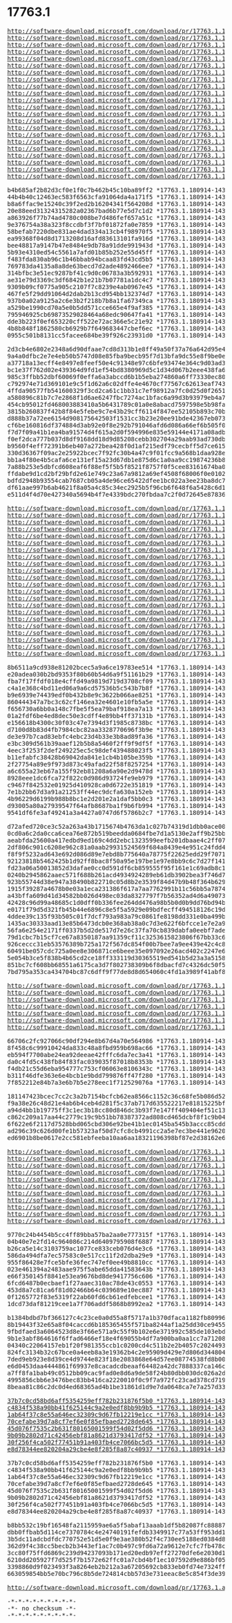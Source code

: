 # 17763.1

<pre>
<a href="http://software-download.microsoft.com/download/pr/17763.1.180914-1434.rs5_release_CLIENTENTERPRISEEVAL_OEMRET_x64FRE_de-de.iso">http://software-download.microsoft.com/download/pr/17763.1.180914-1434.rs5_release_CLIENTENTERPRISEEVAL_OEMRET_x64FRE_de-de.iso</a>
<a href="http://software-download.microsoft.com/download/pr/17763.1.180914-1434.rs5_release_CLIENTENTERPRISEEVAL_OEMRET_x64FRE_en-gb.iso">http://software-download.microsoft.com/download/pr/17763.1.180914-1434.rs5_release_CLIENTENTERPRISEEVAL_OEMRET_x64FRE_en-gb.iso</a>
<a href="http://software-download.microsoft.com/download/pr/17763.1.180914-1434.rs5_release_CLIENTENTERPRISEEVAL_OEMRET_x64FRE_en-us.iso">http://software-download.microsoft.com/download/pr/17763.1.180914-1434.rs5_release_CLIENTENTERPRISEEVAL_OEMRET_x64FRE_en-us.iso</a>
<a href="http://software-download.microsoft.com/download/pr/17763.1.180914-1434.rs5_release_CLIENTENTERPRISEEVAL_OEMRET_x64FRE_es-es.iso">http://software-download.microsoft.com/download/pr/17763.1.180914-1434.rs5_release_CLIENTENTERPRISEEVAL_OEMRET_x64FRE_es-es.iso</a>
<a href="http://software-download.microsoft.com/download/pr/17763.1.180914-1434.rs5_release_CLIENTENTERPRISEEVAL_OEMRET_x64FRE_fr-fr.iso">http://software-download.microsoft.com/download/pr/17763.1.180914-1434.rs5_release_CLIENTENTERPRISEEVAL_OEMRET_x64FRE_fr-fr.iso</a>
<a href="http://software-download.microsoft.com/download/pr/17763.1.180914-1434.rs5_release_CLIENTENTERPRISEEVAL_OEMRET_x64FRE_it-it.iso">http://software-download.microsoft.com/download/pr/17763.1.180914-1434.rs5_release_CLIENTENTERPRISEEVAL_OEMRET_x64FRE_it-it.iso</a>
<a href="http://software-download.microsoft.com/download/pr/17763.1.180914-1434.rs5_release_CLIENTENTERPRISEEVAL_OEMRET_x64FRE_ja-jp.iso">http://software-download.microsoft.com/download/pr/17763.1.180914-1434.rs5_release_CLIENTENTERPRISEEVAL_OEMRET_x64FRE_ja-jp.iso</a>
<a href="http://software-download.microsoft.com/download/pr/17763.1.180914-1434.rs5_release_CLIENTENTERPRISEEVAL_OEMRET_x64FRE_ko-kr.iso">http://software-download.microsoft.com/download/pr/17763.1.180914-1434.rs5_release_CLIENTENTERPRISEEVAL_OEMRET_x64FRE_ko-kr.iso</a>
<a href="http://software-download.microsoft.com/download/pr/17763.1.180914-1434.rs5_release_CLIENTENTERPRISEEVAL_OEMRET_x64FRE_pt-br.iso">http://software-download.microsoft.com/download/pr/17763.1.180914-1434.rs5_release_CLIENTENTERPRISEEVAL_OEMRET_x64FRE_pt-br.iso</a>
<a href="http://software-download.microsoft.com/download/pr/17763.1.180914-1434.rs5_release_CLIENTENTERPRISEEVAL_OEMRET_x64FRE_zh-cn.iso">http://software-download.microsoft.com/download/pr/17763.1.180914-1434.rs5_release_CLIENTENTERPRISEEVAL_OEMRET_x64FRE_zh-cn.iso</a>
<a href="http://software-download.microsoft.com/download/pr/17763.1.180914-1434.rs5_release_CLIENTENTERPRISEEVAL_OEMRET_x64FRE_zh-tw.iso">http://software-download.microsoft.com/download/pr/17763.1.180914-1434.rs5_release_CLIENTENTERPRISEEVAL_OEMRET_x64FRE_zh-tw.iso</a>
<a href="http://software-download.microsoft.com/download/pr/17763.1.180914-1434.rs5_release_CLIENTENTERPRISEEVAL_OEMRET_x86FRE_de-de.iso">http://software-download.microsoft.com/download/pr/17763.1.180914-1434.rs5_release_CLIENTENTERPRISEEVAL_OEMRET_x86FRE_de-de.iso</a>
<a href="http://software-download.microsoft.com/download/pr/17763.1.180914-1434.rs5_release_CLIENTENTERPRISEEVAL_OEMRET_x86FRE_en-gb.iso">http://software-download.microsoft.com/download/pr/17763.1.180914-1434.rs5_release_CLIENTENTERPRISEEVAL_OEMRET_x86FRE_en-gb.iso</a>
<a href="http://software-download.microsoft.com/download/pr/17763.1.180914-1434.rs5_release_CLIENTENTERPRISEEVAL_OEMRET_x86FRE_en-us.iso">http://software-download.microsoft.com/download/pr/17763.1.180914-1434.rs5_release_CLIENTENTERPRISEEVAL_OEMRET_x86FRE_en-us.iso</a>
<a href="http://software-download.microsoft.com/download/pr/17763.1.180914-1434.rs5_release_CLIENTENTERPRISEEVAL_OEMRET_x86FRE_es-es.iso">http://software-download.microsoft.com/download/pr/17763.1.180914-1434.rs5_release_CLIENTENTERPRISEEVAL_OEMRET_x86FRE_es-es.iso</a>
<a href="http://software-download.microsoft.com/download/pr/17763.1.180914-1434.rs5_release_CLIENTENTERPRISEEVAL_OEMRET_x86FRE_fr-fr.iso">http://software-download.microsoft.com/download/pr/17763.1.180914-1434.rs5_release_CLIENTENTERPRISEEVAL_OEMRET_x86FRE_fr-fr.iso</a>
<a href="http://software-download.microsoft.com/download/pr/17763.1.180914-1434.rs5_release_CLIENTENTERPRISEEVAL_OEMRET_x86FRE_it-it.iso">http://software-download.microsoft.com/download/pr/17763.1.180914-1434.rs5_release_CLIENTENTERPRISEEVAL_OEMRET_x86FRE_it-it.iso</a>
<a href="http://software-download.microsoft.com/download/pr/17763.1.180914-1434.rs5_release_CLIENTENTERPRISEEVAL_OEMRET_x86FRE_ja-jp.iso">http://software-download.microsoft.com/download/pr/17763.1.180914-1434.rs5_release_CLIENTENTERPRISEEVAL_OEMRET_x86FRE_ja-jp.iso</a>
<a href="http://software-download.microsoft.com/download/pr/17763.1.180914-1434.rs5_release_CLIENTENTERPRISEEVAL_OEMRET_x86FRE_ko-kr.iso">http://software-download.microsoft.com/download/pr/17763.1.180914-1434.rs5_release_CLIENTENTERPRISEEVAL_OEMRET_x86FRE_ko-kr.iso</a>
<a href="http://software-download.microsoft.com/download/pr/17763.1.180914-1434.rs5_release_CLIENTENTERPRISEEVAL_OEMRET_x86FRE_pt-br.iso">http://software-download.microsoft.com/download/pr/17763.1.180914-1434.rs5_release_CLIENTENTERPRISEEVAL_OEMRET_x86FRE_pt-br.iso</a>
<a href="http://software-download.microsoft.com/download/pr/17763.1.180914-1434.rs5_release_CLIENTENTERPRISEEVAL_OEMRET_x86FRE_zh-cn.iso">http://software-download.microsoft.com/download/pr/17763.1.180914-1434.rs5_release_CLIENTENTERPRISEEVAL_OEMRET_x86FRE_zh-cn.iso</a>
<a href="http://software-download.microsoft.com/download/pr/17763.1.180914-1434.rs5_release_CLIENTENTERPRISEEVAL_OEMRET_x86FRE_zh-tw.iso">http://software-download.microsoft.com/download/pr/17763.1.180914-1434.rs5_release_CLIENTENTERPRISEEVAL_OEMRET_x86FRE_zh-tw.iso</a>

b4b685af2b82d3cf0e1f0c7b462b45c10ba89ff2 *17763.1.180914-1434.rs5_release_CLIENTENTERPRISEEVAL_OEMRET_x64FRE_de-de.iso
44b4b40c12463ec583f6563cfa91064da4a171f5 *17763.1.180914-1434.rs5_release_CLIENTENTERPRISEEVAL_OEMRET_x64FRE_en-gb.iso
b8a6ffac9e15240c39f2ed2b16204341f564208d *17763.1.180914-1434.rs5_release_CLIENTENTERPRISEEVAL_OEMRET_x64FRE_en-us.iso
20e88eed31324315282a02367bad6b77e5d7c1d2 *17763.1.180914-1434.rs5_release_CLIENTENTERPRISEEVAL_OEMRET_x64FRE_es-es.iso
a863926f77b74ad4780c008be7d486fef657a51c *17763.1.180914-1434.rs5_release_CLIENTENTERPRISEEVAL_OEMRET_x64FRE_fr-fr.iso
9e376754a38a323f8ccdbf3f7bf01872fa0e7859 *17763.1.180914-1434.rs5_release_CLIENTENTERPRISEEVAL_OEMRET_x64FRE_it-it.iso
58befab7220dbe831ae4dad334a13cb4f98970f5 *17763.1.180914-1434.rs5_release_CLIENTENTERPRISEEVAL_OEMRET_x64FRE_ja-jp.iso
ea99368f04d8d1713208d16afd83613101fa916d *17763.1.180914-1434.rs5_release_CLIENTENTERPRISEEVAL_OEMRET_x64FRE_ko-kr.iso
bee48817a9147b47e8484e9db78a91dde991943d *17763.1.180914-1434.rs5_release_CLIENTENTERPRISEEVAL_OEMRET_x64FRE_pt-br.iso
5b93e4310ed54c5561a7afd01b85b252e55d45ff *17763.1.180914-1434.rs5_release_CLIENTENTERPRISEEVAL_OEMRET_x64FRE_zh-cn.iso
f483fda830ab96c1b46bbab94bcaa83fd43cd5b5 *17763.1.180914-1434.rs5_release_CLIENTENTERPRISEEVAL_OEMRET_x64FRE_zh-tw.iso
769783da4135a8a8de63becd7d2ade4892466ee7 *17763.1.180914-1434.rs5_release_CLIENTENTERPRISEEVAL_OEMRET_x86FRE_de-de.iso
314bfbc3e51ec9287bf41c9d0c06783a3b592931 *17763.1.180914-1434.rs5_release_CLIENTENTERPRISEEVAL_OEMRET_x86FRE_en-gb.iso
ae31e79d3369c3df6842b1e21b7b07781a1dc4c7 *17763.1.180914-1434.rs5_release_CLIENTENTERPRISEEVAL_OEMRET_x86FRE_en-us.iso
9309b09cf0775a905c2107f7c8239e4ab0967e45 *17763.1.180914-1434.rs5_release_CLIENTENTERPRISEEVAL_OEMRET_x86FRE_es-es.iso
467fe5f29dd91064d2dab2b13cd954bb132374d7 *17763.1.180914-1434.rs5_release_CLIENTENTERPRISEEVAL_OEMRET_x86FRE_fr-fr.iso
937b0a02a9125a2c6e3b2f218b7b8a1fa67349ca *17763.1.180914-1434.rs5_release_CLIENTENTERPRISEEVAL_OEMRET_x86FRE_it-it.iso
a529be1990cd70a5e0b5dd571cce665e4f9af385 *17763.1.180914-1434.rs5_release_CLIENTENTERPRISEEVAL_OEMRET_x86FRE_ja-jp.iso
795946925cb69873529028464a68edc90647fa41 *17763.1.180914-1434.rs5_release_CLIENTENTERPRISEEVAL_OEMRET_x86FRE_ko-kr.iso
dde3b223f0ef653220cff522e72ac366e5c21e92 *17763.1.180914-1434.rs5_release_CLIENTENTERPRISEEVAL_OEMRET_x86FRE_pt-br.iso
4b8b848f1862580cb6929b7f649683447cbef6ec *17763.1.180914-1434.rs5_release_CLIENTENTERPRISEEVAL_OEMRET_x86FRE_zh-cn.iso
0955c501b8131cc5facee684be39f926c23931d0 *17763.1.180914-1434.rs5_release_CLIENTENTERPRISEEVAL_OEMRET_x86FRE_zh-tw.iso

2d3cb4e6802e2348a6d90dfaae7cd8d313b1e8ff49a50f37a76a642d95e47683 *17763.1.180914-1434.rs5_release_CLIENTENTERPRISEEVAL_OEMRET_x64FRE_de-de.iso
9a4a0dfbc2e7e4eb50b5747d08e85fba9becb95f7d13bfa9dc55e8f9be0eda2c *17763.1.180914-1434.rs5_release_CLIENTENTERPRISEEVAL_OEMRET_x64FRE_en-gb.iso
a37718a13ecff4e8497e8feef50e4c91348e97c6bfe93474e364c9d03ad381a2 *17763.1.180914-1434.rs5_release_CLIENTENTERPRISEEVAL_OEMRET_x64FRE_en-us.iso
bc1e37f762d02e439364d9fd1ef54bd8380969d5c1d34d067b2eee438fa6a3b5 *17763.1.180914-1434.rs5_release_CLIENTENTERPRISEEVAL_OEMRET_x64FRE_es-es.iso
985c3ffbb52dbf60069f0effa6a3abccd6b1b5eba274860a6ff73330ec80dbe9 *17763.1.180914-1434.rs5_release_CLIENTENTERPRISEEVAL_OEMRET_x64FRE_fr-fr.iso
c792974e71d369101e9c5f1d62a6c02dffe4e4670cf77567c62613eaf743c71b *17763.1.180914-1434.rs5_release_CLIENTENTERPRISEEVAL_OEMRET_x64FRE_it-it.iso
4ffda90577fb541600329f3cd2ca61c1bb31c7ef98912a7fc0d25d0f2651d68e *17763.1.180914-1434.rs5_release_CLIENTENTERPRISEEVAL_OEMRET_x64FRE_ja-jp.iso
a580896c81b7c7e2868f1d6ae6247fbc7274ac1bfac6a99d3b93979eb4a7b2bd *17763.1.180914-1434.rs5_release_CLIENTENTERPRISEEVAL_OEMRET_x64FRE_ko-kr.iso
454cb95012fd468003883410a5b6431789c01a0e8abacd7597598e5b98fa17ef *17763.1.180914-1434.rs5_release_CLIENTENTERPRISEEVAL_OEMRET_x64FRE_pt-br.iso
3815b260837f42b8f84e5febe9c7e43b29cff6114f847ee52105b893c70b7538 *17763.1.180914-1434.rs5_release_CLIENTENTERPRISEEVAL_OEMRET_x64FRE_zh-cn.iso
d888b37a72ee6154d908175642503f1531cc3b23e20ee91bde42367eb0731686 *17763.1.180914-1434.rs5_release_CLIENTENTERPRISEEVAL_OEMRET_x64FRE_zh-tw.iso
cf6be160816df374884d3ab92e0f8e292b791046afd6d086a66ef6b505f0f53b *17763.1.180914-1434.rs5_release_CLIENTENTERPRISEEVAL_OEMRET_x86FRE_de-de.iso
f7d7f09a41b1ea4ba91574d4f615a2d0f594996e835e59144e4171a08adb1d54 *17763.1.180914-1434.rs5_release_CLIENTENTERPRISEEVAL_OEMRET_x86FRE_en-gb.iso
f0ef2dca777b037d8df9168dd18d9d85208cebb302704a29aab93ad730db90da *17763.1.180914-1434.rs5_release_CLIENTENTERPRISEEVAL_OEMRET_x86FRE_en-us.iso
b9560f4eff72391b6eb407a272bea428f0d1af215edf79cecbff5d7ce61532cc *17763.1.180914-1434.rs5_release_CLIENTENTERPRISEEVAL_OEMRET_x86FRE_es-es.iso
330d36367f09ac2e25922bcec7f92fc30b4a47c9f01fcc9a568b1daa928e3c30 *17763.1.180914-1434.rs5_release_CLIENTENTERPRISEEVAL_OEMRET_x86FRE_fr-fr.iso
bb1a4f80e4b5cafa6ce131ef15a23d67db1e875d6c1a0aa9cc19874236b8d021 *17763.1.180914-1434.rs5_release_CLIENTENTERPRISEEVAL_OEMRET_x86FRE_it-it.iso
7a88b253e5dbfcd608eaf6f88ef5f5b5f8521f8757f0f5cee83161674ba0ac68 *17763.1.180914-1434.rs5_release_CLIENTENTERPRISEEVAL_OEMRET_x86FRE_ja-jp.iso
ffdabe9d1cd2bf29bfd2e61e749c23a67a9812a69ef4508f68006f0e010272dd *17763.1.180914-1434.rs5_release_CLIENTENTERPRISEEVAL_OEMRET_x86FRE_ko-kr.iso
bdfd2948b93554cab7687cb05a4de96ce65422dfee1bc022a3ee23ba8dc74137 *17763.1.180914-1434.rs5_release_CLIENTENTERPRISEEVAL_OEMRET_x86FRE_pt-br.iso
df61aae997b6ab4621f8a05a4c85c34ec2925b5f96cb6f648f6a5428c6d171a7 *17763.1.180914-1434.rs5_release_CLIENTENTERPRISEEVAL_OEMRET_x86FRE_zh-cn.iso
e511d4f4d70e427340a5694b4f7e4339bdc270fbdaa7c2f0d72645e87836c36e *17763.1.180914-1434.rs5_release_CLIENTENTERPRISEEVAL_OEMRET_x86FRE_zh-tw.iso

<a href="http://software-download.microsoft.com/download/pr/17763.1.180914-1434.rs5_release_CLIENT_LTSC_EVAL_x64FRE_de-de.iso">http://software-download.microsoft.com/download/pr/17763.1.180914-1434.rs5_release_CLIENT_LTSC_EVAL_x64FRE_de-de.iso</a>
<a href="http://software-download.microsoft.com/download/pr/17763.1.180914-1434.rs5_release_CLIENT_LTSC_EVAL_x64FRE_en-gb.iso">http://software-download.microsoft.com/download/pr/17763.1.180914-1434.rs5_release_CLIENT_LTSC_EVAL_x64FRE_en-gb.iso</a>
<a href="http://software-download.microsoft.com/download/pr/17763.1.180914-1434.rs5_release_CLIENT_LTSC_EVAL_x64FRE_en-us.iso">http://software-download.microsoft.com/download/pr/17763.1.180914-1434.rs5_release_CLIENT_LTSC_EVAL_x64FRE_en-us.iso</a>
<a href="http://software-download.microsoft.com/download/pr/17763.1.180914-1434.rs5_release_CLIENT_LTSC_EVAL_x64FRE_es-es.iso">http://software-download.microsoft.com/download/pr/17763.1.180914-1434.rs5_release_CLIENT_LTSC_EVAL_x64FRE_es-es.iso</a>
<a href="http://software-download.microsoft.com/download/pr/17763.1.180914-1434.rs5_release_CLIENT_LTSC_EVAL_x64FRE_fr-fr.iso">http://software-download.microsoft.com/download/pr/17763.1.180914-1434.rs5_release_CLIENT_LTSC_EVAL_x64FRE_fr-fr.iso</a>
<a href="http://software-download.microsoft.com/download/pr/17763.1.180914-1434.rs5_release_CLIENT_LTSC_EVAL_x64FRE_it-it.iso">http://software-download.microsoft.com/download/pr/17763.1.180914-1434.rs5_release_CLIENT_LTSC_EVAL_x64FRE_it-it.iso</a>
<a href="http://software-download.microsoft.com/download/pr/17763.1.180914-1434.rs5_release_CLIENT_LTSC_EVAL_x64FRE_ja-jp.iso">http://software-download.microsoft.com/download/pr/17763.1.180914-1434.rs5_release_CLIENT_LTSC_EVAL_x64FRE_ja-jp.iso</a>
<a href="http://software-download.microsoft.com/download/pr/17763.1.180914-1434.rs5_release_CLIENT_LTSC_EVAL_x64FRE_ko-kr.iso">http://software-download.microsoft.com/download/pr/17763.1.180914-1434.rs5_release_CLIENT_LTSC_EVAL_x64FRE_ko-kr.iso</a>
<a href="http://software-download.microsoft.com/download/pr/17763.1.180914-1434.rs5_release_CLIENT_LTSC_EVAL_x64FRE_pt-br.iso">http://software-download.microsoft.com/download/pr/17763.1.180914-1434.rs5_release_CLIENT_LTSC_EVAL_x64FRE_pt-br.iso</a>
<a href="http://software-download.microsoft.com/download/pr/17763.1.180914-1434.rs5_release_CLIENT_LTSC_EVAL_x64FRE_zh-cn.iso">http://software-download.microsoft.com/download/pr/17763.1.180914-1434.rs5_release_CLIENT_LTSC_EVAL_x64FRE_zh-cn.iso</a>
<a href="http://software-download.microsoft.com/download/pr/17763.1.180914-1434.rs5_release_CLIENT_LTSC_EVAL_x64FRE_zh-tw.iso">http://software-download.microsoft.com/download/pr/17763.1.180914-1434.rs5_release_CLIENT_LTSC_EVAL_x64FRE_zh-tw.iso</a>
<a href="http://software-download.microsoft.com/download/pr/17763.1.180914-1434.rs5_release_CLIENT_LTSC_EVAL_x86FRE_de-de.iso">http://software-download.microsoft.com/download/pr/17763.1.180914-1434.rs5_release_CLIENT_LTSC_EVAL_x86FRE_de-de.iso</a>
<a href="http://software-download.microsoft.com/download/pr/17763.1.180914-1434.rs5_release_CLIENT_LTSC_EVAL_x86FRE_en-gb.iso">http://software-download.microsoft.com/download/pr/17763.1.180914-1434.rs5_release_CLIENT_LTSC_EVAL_x86FRE_en-gb.iso</a>
<a href="http://software-download.microsoft.com/download/pr/17763.1.180914-1434.rs5_release_CLIENT_LTSC_EVAL_x86FRE_en-us.iso">http://software-download.microsoft.com/download/pr/17763.1.180914-1434.rs5_release_CLIENT_LTSC_EVAL_x86FRE_en-us.iso</a>
<a href="http://software-download.microsoft.com/download/pr/17763.1.180914-1434.rs5_release_CLIENT_LTSC_EVAL_x86FRE_es-es.iso">http://software-download.microsoft.com/download/pr/17763.1.180914-1434.rs5_release_CLIENT_LTSC_EVAL_x86FRE_es-es.iso</a>
<a href="http://software-download.microsoft.com/download/pr/17763.1.180914-1434.rs5_release_CLIENT_LTSC_EVAL_x86FRE_fr-fr.iso">http://software-download.microsoft.com/download/pr/17763.1.180914-1434.rs5_release_CLIENT_LTSC_EVAL_x86FRE_fr-fr.iso</a>
<a href="http://software-download.microsoft.com/download/pr/17763.1.180914-1434.rs5_release_CLIENT_LTSC_EVAL_x86FRE_it-it.iso">http://software-download.microsoft.com/download/pr/17763.1.180914-1434.rs5_release_CLIENT_LTSC_EVAL_x86FRE_it-it.iso</a>
<a href="http://software-download.microsoft.com/download/pr/17763.1.180914-1434.rs5_release_CLIENT_LTSC_EVAL_x86FRE_ja-jp.iso">http://software-download.microsoft.com/download/pr/17763.1.180914-1434.rs5_release_CLIENT_LTSC_EVAL_x86FRE_ja-jp.iso</a>
<a href="http://software-download.microsoft.com/download/pr/17763.1.180914-1434.rs5_release_CLIENT_LTSC_EVAL_x86FRE_ko-kr.iso">http://software-download.microsoft.com/download/pr/17763.1.180914-1434.rs5_release_CLIENT_LTSC_EVAL_x86FRE_ko-kr.iso</a>
<a href="http://software-download.microsoft.com/download/pr/17763.1.180914-1434.rs5_release_CLIENT_LTSC_EVAL_x86FRE_pt-br.iso">http://software-download.microsoft.com/download/pr/17763.1.180914-1434.rs5_release_CLIENT_LTSC_EVAL_x86FRE_pt-br.iso</a>
<a href="http://software-download.microsoft.com/download/pr/17763.1.180914-1434.rs5_release_CLIENT_LTSC_EVAL_x86FRE_zh-cn.iso">http://software-download.microsoft.com/download/pr/17763.1.180914-1434.rs5_release_CLIENT_LTSC_EVAL_x86FRE_zh-cn.iso</a>
<a href="http://software-download.microsoft.com/download/pr/17763.1.180914-1434.rs5_release_CLIENT_LTSC_EVAL_x86FRE_zh-tw.iso">http://software-download.microsoft.com/download/pr/17763.1.180914-1434.rs5_release_CLIENT_LTSC_EVAL_x86FRE_zh-tw.iso</a>

8b6511a9cd938e81202bcec5a9a6ce19783ee514 *17763.1.180914-1434.rs5_release_CLIENT_LTSC_EVAL_x64FRE_de-de.iso
e20adea030b2bd9353f80b60b54d6a9f51161b29 *17763.1.180914-1434.rs5_release_CLIENT_LTSC_EVAL_x64FRE_en-gb.iso
fba7f17ffdf018e4cffd49a9819d719d3708cf09 *17763.1.180914-1434.rs5_release_CLIENT_LTSC_EVAL_x64FRE_en-us.iso
c4a1e368c4bd11ed06a9a6cd57536b5c543b7b8f *17763.1.180914-1434.rs5_release_CLIENT_LTSC_EVAL_x64FRE_es-es.iso
b9e6939e74439edf0b432b8e9c3622b066ae8251 *17763.1.180914-1434.rs5_release_CLIENT_LTSC_EVAL_x64FRE_fr-fr.iso
860444347a7bc3c62cf146ea32e4601e10fb5a5e *17763.1.180914-1434.rs5_release_CLIENT_LTSC_EVAL_x64FRE_it-it.iso
f656730a6bb0a148c7fbe5f5ea79baf918ea7a13 *17763.1.180914-1434.rs5_release_CLIENT_LTSC_EVAL_x64FRE_ja-jp.iso
01a2fdf6be4ed8dec50e3cdff4e89bb4ff37131b *17763.1.180914-1434.rs5_release_CLIENT_LTSC_EVAL_x64FRE_ko-kr.iso
e156618b4300c30f03c47e7394d3f1985c8738bc *17763.1.180914-1434.rs5_release_CLIENT_LTSC_EVAL_x64FRE_pt-br.iso
d7100d8b83d4fb7984cbc82aa3328770696f3b9e *17763.1.180914-1434.rs5_release_CLIENT_LTSC_EVAL_x64FRE_zh-cn.iso
de3e97b7cad83ebfc4ebc23d4b33e3b8ad89fa36 *17763.1.180914-1434.rs5_release_CLIENT_LTSC_EVAL_x64FRE_zh-tw.iso
e3bc309d561b39aaef12b5b8a5460f2ff9f9df5f *17763.1.180914-1434.rs5_release_CLIENT_LTSC_EVAL_x86FRE_de-de.iso
4eec3f253f2def249225ec5c98def439488023f5 *17763.1.180914-1434.rs5_release_CLIENT_LTSC_EVAL_x86FRE_en-gb.iso
b11efabfc38428b69042da841e1cb4b105be359b *17763.1.180914-1434.rs5_release_CLIENT_LTSC_EVAL_x86FRE_en-us.iso
2f27754a89e9f973d873c49afad22f58f8257254 *17763.1.180914-1434.rs5_release_CLIENT_LTSC_EVAL_x86FRE_es-es.iso
a6c655a23eb67a155f92eb81208a6a90e2d9478d *17763.1.180914-1434.rs5_release_CLIENT_LTSC_EVAL_x86FRE_fr-fr.iso
8928eee1dc6fca72f822c0d986d93724fe9eb979 *17763.1.180914-1434.rs5_release_CLIENT_LTSC_EVAL_x86FRE_it-it.iso
c9467f842532e01925d410928ca0d6722e351819 *17763.1.180914-1434.rs5_release_CLIENT_LTSC_EVAL_x86FRE_ja-jp.iso
7e1b2bb67d3a91a21253ff44ec9dcfa630a152eb *17763.1.180914-1434.rs5_release_CLIENT_LTSC_EVAL_x86FRE_ko-kr.iso
4b96229d6199b988b8bc1e2d201e2a1daf5bb0c3 *17763.1.180914-1434.rs5_release_CLIENT_LTSC_EVAL_x86FRE_pt-br.iso
d93005a80a27939547f64afb8687ba1f9b6fb994 *17763.1.180914-1434.rs5_release_CLIENT_LTSC_EVAL_x86FRE_zh-cn.iso
9541df6fe3af49241a3a4427a0747d6f5786b2c7 *17763.1.180914-1434.rs5_release_CLIENT_LTSC_EVAL_x86FRE_zh-tw.iso

d72afed720ce3c52a263a43b1715674b4763da1c027b74319d1dbb0ace002076 *17763.1.180914-1434.rs5_release_CLIENT_LTSC_EVAL_x64FRE_de-de.iso
0cd0a6c2da0cca6cea76e872b519beedda0684fbe7d1a5130e2aff9b25bb8063 *17763.1.180914-1434.rs5_release_CLIENT_LTSC_EVAL_x64FRE_en-gb.iso
aeabfda25600a417edbd9ed169c4dd2ebc1323599eefb201dbaae4c2ff075ed3 *17763.1.180914-1434.rs5_release_CLIENT_LTSC_EVAL_x64FRE_en-us.iso
2df806c901c6208e962c81a0aab29931524569f684a8439e4e951c24fdd4cbdc *17763.1.180914-1434.rs5_release_CLIENT_LTSC_EVAL_x64FRE_es-es.iso
f8f9f5232ad643e692d086d89e7ebd8b775640a78775f22625edd29f7071a3b9 *17763.1.180914-1434.rs5_release_CLIENT_LTSC_EVAL_x64FRE_fr-fr.iso
92123818b5462425b1d92ff8bac8f50a95e197be1e97e8bb9c6c7d27f141645a *17763.1.180914-1434.rs5_release_CLIENT_LTSC_EVAL_x64FRE_it-it.iso
fd23a06a50013852d3dafae0cc0d591df6cb859555f95f161e1c69adb8c190e8 *17763.1.180914-1434.rs5_release_CLIENT_LTSC_EVAL_x64FRE_ja-jp.iso
0240b2945862aaec571f688b261acd4934924289eb61db3902bea3f746d70545 *17763.1.180914-1434.rs5_release_CLIENT_LTSC_EVAL_x64FRE_ko-kr.iso
923b55744d38e947a38490b822710c05d8b2e3539f84d47b9b48f364b629d9f4 *17763.1.180914-1434.rs5_release_CLIENT_LTSC_EVAL_x64FRE_pt-br.iso
1915f39287a4678b0e03a1eca231386f617a7aa7762991b11c56bb5a7874c75e *17763.1.180914-1434.rs5_release_CLIENT_LTSC_EVAL_x64FRE_zh-cn.iso
a43bffa609d41d34582bb026d498ec03da8327797f7b56352ad4d6a490735359 *17763.1.180914-1434.rs5_release_CLIENT_LTSC_EVAL_x64FRE_zh-tw.iso
42428c96d99a48685c1d0dff0b336fee264dd476a98b5b0d0b9dd76bd94be231 *17763.1.180914-1434.rs5_release_CLIENT_LTSC_EVAL_x86FRE_de-de.iso
e0171f79d5d321fb45b44e6896c8e5f5a5929e09bdfecff494518126c19d285e *17763.1.180914-1434.rs5_release_CLIENT_LTSC_EVAL_x86FRE_en-gb.iso
4ddee39c135f93b505c01f7dcf793a983a79c0861fe8198dd331e0ba499b0ff8 *17763.1.180914-1434.rs5_release_CLIENT_LTSC_EVAL_x86FRE_en-us.iso
1435ac30333aad13e85b6473dcb0e368ab38a0c7d3e622f6bfcce1e7e2a93b49 *17763.1.180914-1434.rs5_release_CLIENT_LTSC_EVAL_x86FRE_es-es.iso
56fa6e254e2171ff0337b5d2de517d7e26c37fa70cb839dabfa0eebf7adedb0f *17763.1.180914-1434.rs5_release_CLIENT_LTSC_EVAL_x86FRE_fr-fr.iso
79d1cbc7b15cf7ce67a8350187aa91359cf11c3253615823806f67bb33c6210f *17763.1.180914-1434.rs5_release_CLIENT_LTSC_EVAL_x86FRE_it-it.iso
926ceccc31eb53576389b725a172f567dc854f00b7bee7a9ee439e42c4c88fe6 *17763.1.180914-1434.rs5_release_CLIENT_LTSC_EVAL_x86FRE_ja-jp.iso
60491be057cdc725a0ee8e306871ce6beee35e097092e26acd402c2247e6f3fa *17763.1.180914-1434.rs5_release_CLIENT_LTSC_EVAL_x86FRE_ko-kr.iso
5e054b3ce5f838b4b65cd2ce18ff333119d30365519ed541b5d23a3a5158e6ea *17763.1.180914-1434.rs5_release_CLIENT_LTSC_EVAL_x86FRE_pt-br.iso
851bc7cf608bb68551a6175ca3d7f802738309b6f8dbacfd7c4326dc50f54244 *17763.1.180914-1434.rs5_release_CLIENT_LTSC_EVAL_x86FRE_zh-cn.iso
7bd795a353ca434704bc87c6dff9f77de8d8d654060c4fd1a3989f41abf85cd6 *17763.1.180914-1434.rs5_release_CLIENT_LTSC_EVAL_x86FRE_zh-tw.iso

<a href="http://software-download.microsoft.com/download/pr/17763.1.180914-1434.rs5_release_SERVERESSENTIALS_OEM_x64FRE_en-us.iso">http://software-download.microsoft.com/download/pr/17763.1.180914-1434.rs5_release_SERVERESSENTIALS_OEM_x64FRE_en-us.iso</a>
<a href="http://software-download.microsoft.com/download/pr/17763.1.180914-1434.rs5_release_SERVERESSENTIALS_OEM_x64FRE_es-es.iso">http://software-download.microsoft.com/download/pr/17763.1.180914-1434.rs5_release_SERVERESSENTIALS_OEM_x64FRE_es-es.iso</a>
<a href="http://software-download.microsoft.com/download/pr/17763.1.180914-1434.rs5_release_SERVERESSENTIALS_OEM_x64FRE_fr-fr.iso">http://software-download.microsoft.com/download/pr/17763.1.180914-1434.rs5_release_SERVERESSENTIALS_OEM_x64FRE_fr-fr.iso</a>
<a href="http://software-download.microsoft.com/download/pr/17763.1.180914-1434.rs5_release_SERVERESSENTIALS_OEM_x64FRE_it-it.iso">http://software-download.microsoft.com/download/pr/17763.1.180914-1434.rs5_release_SERVERESSENTIALS_OEM_x64FRE_it-it.iso</a>
<a href="http://software-download.microsoft.com/download/pr/17763.1.180914-1434.rs5_release_SERVERESSENTIALS_OEM_x64FRE_ja-jp.iso">http://software-download.microsoft.com/download/pr/17763.1.180914-1434.rs5_release_SERVERESSENTIALS_OEM_x64FRE_ja-jp.iso</a>
<a href="http://software-download.microsoft.com/download/pr/17763.1.180914-1434.rs5_release_SERVERESSENTIALS_OEM_x64FRE_ru-ru.iso">http://software-download.microsoft.com/download/pr/17763.1.180914-1434.rs5_release_SERVERESSENTIALS_OEM_x64FRE_ru-ru.iso</a>
<a href="http://software-download.microsoft.com/download/pr/17763.1.180914-1434.rs5_release_SERVERESSENTIALS_OEM_x64FRE_zh-cn.iso">http://software-download.microsoft.com/download/pr/17763.1.180914-1434.rs5_release_SERVERESSENTIALS_OEM_x64FRE_zh-cn.iso</a>

66706c2fc927066c90df294e8b67d4a70e564986 *17763.1.180914-1434.rs5_release_SERVERESSENTIALS_OEM_x64FRE_en-us.iso
8f458c6c99910424da833c48a8fbd959b698ac66 *17763.1.180914-1434.rs5_release_SERVERESSENTIALS_OEM_x64FRE_es-es.iso
eb594f7700abe24ea92deeae42fffc6da7ec3a41 *17763.1.180914-1434.rs5_release_SERVERESSENTIALS_OEM_x64FRE_fr-fr.iso
da0c4fd5c438fb84f83fac039035f87018b8353b *17763.1.180914-1434.rs5_release_SERVERESSENTIALS_OEM_x64FRE_it-it.iso
f4db21c55d6eba954777c753cf06063e8106343c *17763.1.180914-1434.rs5_release_SERVERESSENTIALS_OEM_x64FRE_ja-jp.iso
b311f46dfe363e6e4bcb1e9bdd799876ff47f280 *17763.1.180914-1434.rs5_release_SERVERESSENTIALS_OEM_x64FRE_ru-ru.iso
7f852212e84b7a3e6b7b5e278eec1f712529076a *17763.1.180914-1434.rs5_release_SERVERESSENTIALS_OEM_x64FRE_zh-cn.iso

181147423bcec7cc2c3a2b7154bcfcb62ea8566c1152c36c68fe5b086d523b1d *17763.1.180914-1434.rs5_release_SERVERESSENTIALS_OEM_x64FRE_en-us.iso
f9a38e26c48d21e4ab6b4ceb4d281f5c37ab717d635522217e81815225bfa002 *17763.1.180914-1434.rs5_release_SERVERESSENTIALS_OEM_x64FRE_es-es.iso
a94d4bb1b19775ff3c1ec3b18cc80d846dc3b93f7e147ff409404ef51c1320c9 *17763.1.180914-1434.rs5_release_SERVERESSENTIALS_OEM_x64FRE_fr-fr.iso
c862c209a17aa44c2779c19c9b51bb78387372ad808cd465dcbf8f1c9b04f3e4 *17763.1.180914-1434.rs5_release_SERVERESSENTIALS_OEM_x64FRE_it-it.iso
6f622e6f2117d7528bbd065cbd306e92be41b1ec0145ba545b3accc85cdd63e1 *17763.1.180914-1434.rs5_release_SERVERESSENTIALS_OEM_x64FRE_ja-jp.iso
ad296c39c626d00fe1b57323af50d7cfc8cb4991cc2a5e7ec3be441e9620ceab *17763.1.180914-1434.rs5_release_SERVERESSENTIALS_OEM_x64FRE_ru-ru.iso
ed6901b8be0617e2cc581ebfeeba10aa6aa18321196398bf87e2d38162e65d01 *17763.1.180914-1434.rs5_release_SERVERESSENTIALS_OEM_x64FRE_zh-cn.iso

<a href="http://software-download.microsoft.com/download/pr/17763.1.180914-1434.rs5_release_SERVERHYPERCORE_OEM_x64FRE_de-de.iso">http://software-download.microsoft.com/download/pr/17763.1.180914-1434.rs5_release_SERVERHYPERCORE_OEM_x64FRE_de-de.iso</a>
<a href="http://software-download.microsoft.com/download/pr/17763.1.180914-1434.rs5_release_SERVERHYPERCORE_OEM_x64FRE_en-us.iso">http://software-download.microsoft.com/download/pr/17763.1.180914-1434.rs5_release_SERVERHYPERCORE_OEM_x64FRE_en-us.iso</a>
<a href="http://software-download.microsoft.com/download/pr/17763.1.180914-1434.rs5_release_SERVERHYPERCORE_OEM_x64FRE_es-es.iso">http://software-download.microsoft.com/download/pr/17763.1.180914-1434.rs5_release_SERVERHYPERCORE_OEM_x64FRE_es-es.iso</a>
<a href="http://software-download.microsoft.com/download/pr/17763.1.180914-1434.rs5_release_SERVERHYPERCORE_OEM_x64FRE_fr-fr.iso">http://software-download.microsoft.com/download/pr/17763.1.180914-1434.rs5_release_SERVERHYPERCORE_OEM_x64FRE_fr-fr.iso</a>
<a href="http://software-download.microsoft.com/download/pr/17763.1.180914-1434.rs5_release_SERVERHYPERCORE_OEM_x64FRE_it-it.iso">http://software-download.microsoft.com/download/pr/17763.1.180914-1434.rs5_release_SERVERHYPERCORE_OEM_x64FRE_it-it.iso</a>
<a href="http://software-download.microsoft.com/download/pr/17763.1.180914-1434.rs5_release_SERVERHYPERCORE_OEM_x64FRE_ja-jp.iso">http://software-download.microsoft.com/download/pr/17763.1.180914-1434.rs5_release_SERVERHYPERCORE_OEM_x64FRE_ja-jp.iso</a>
<a href="http://software-download.microsoft.com/download/pr/17763.1.180914-1434.rs5_release_SERVERHYPERCORE_OEM_x64FRE_ko-kr.iso">http://software-download.microsoft.com/download/pr/17763.1.180914-1434.rs5_release_SERVERHYPERCORE_OEM_x64FRE_ko-kr.iso</a>
<a href="http://software-download.microsoft.com/download/pr/17763.1.180914-1434.rs5_release_SERVERHYPERCORE_OEM_x64FRE_pt-br.iso">http://software-download.microsoft.com/download/pr/17763.1.180914-1434.rs5_release_SERVERHYPERCORE_OEM_x64FRE_pt-br.iso</a>
<a href="http://software-download.microsoft.com/download/pr/17763.1.180914-1434.rs5_release_SERVERHYPERCORE_OEM_x64FRE_ru-ru.iso">http://software-download.microsoft.com/download/pr/17763.1.180914-1434.rs5_release_SERVERHYPERCORE_OEM_x64FRE_ru-ru.iso</a>
<a href="http://software-download.microsoft.com/download/pr/17763.1.180914-1434.rs5_release_SERVERHYPERCORE_OEM_x64FRE_zh-cn.iso">http://software-download.microsoft.com/download/pr/17763.1.180914-1434.rs5_release_SERVERHYPERCORE_OEM_x64FRE_zh-cn.iso</a>
<a href="http://software-download.microsoft.com/download/pr/17763.1.180914-1434.rs5_release_SERVERHYPERCORE_OEM_x64FRE_zh-tw.iso">http://software-download.microsoft.com/download/pr/17763.1.180914-1434.rs5_release_SERVERHYPERCORE_OEM_x64FRE_zh-tw.iso</a>

9770c24b4454b5cc4ff89bba57ba2aa0e777315f *17763.1.180914-1434.rs5_release_SERVERHYPERCORE_OEM_x64FRE_de-de.iso
04b40e7e2fd14c964086c214d6409795908f6887 *17763.1.180914-1434.rs5_release_SERVERHYPERCORE_OEM_x64FRE_en-us.iso
b26ca5e14c3103759ac1077ce833ceb076d4e3c6 *17763.1.180914-1434.rs5_release_SERVERHYPERCORE_OEM_x64FRE_es-es.iso
586da494dfa7ec57583c0e517cc11f2d2dba29e9 *17763.1.180914-1434.rs5_release_SERVERHYPERCORE_OEM_x64FRE_fr-fr.iso
955f86428e7fce5bfe36fec747ef0ee49b8810cc *17763.1.180914-1434.rs5_release_SERVERHYPERCORE_OEM_x64FRE_it-it.iso
023e461394a2483aae975f5abe65dda41583643b *17763.1.180914-1434.rs5_release_SERVERHYPERCORE_OEM_x64FRE_ja-jp.iso
e66f350145f8841e53ea9676bd8de9417756c606 *17763.1.180914-1434.rs5_release_SERVERHYPERCORE_OEM_x64FRE_ko-kr.iso
6fcd6487b0ecbaef1f27aaec310ac78de43c0553 *17763.1.180914-1434.rs5_release_SERVERHYPERCORE_OEM_x64FRE_pt-br.iso
453d8a7c81ca6f81d02466b64c039689e10ec887 *17763.1.180914-1434.rs5_release_SERVERHYPERCORE_OEM_x64FRE_ru-ru.iso
0f1265772f83e5319f22ab60fd6cb61edfebcee1 *17763.1.180914-1434.rs5_release_SERVERHYPERCORE_OEM_x64FRE_zh-cn.iso
1dcd73daf81219cee1a7f706addf5868b8992ea2 *17763.1.180914-1434.rs5_release_SERVERHYPERCORE_OEM_x64FRE_zh-tw.iso

b1384bdbd7bf366127c4c23ce0a0d55a8f5717a1b370dfaca1182fb809965b55 *17763.1.180914-1434.rs5_release_SERVERHYPERCORE_OEM_x64FRE_de-de.iso
8b19443f32e65a8f04caccd6b185365455f571ba8244af1a25dd30ce9455bfd7 *17763.1.180914-1434.rs5_release_SERVERHYPERCORE_OEM_x64FRE_en-us.iso
9fbdfaed3a6064523d8e3f66e571a9c55f9b102e6e371992c585de103ebd7292 *17763.1.180914-1434.rs5_release_SERVERHYPERCORE_OEM_x64FRE_es-es.iso
9b1e3abf864616f6ffad6466ef18e4f69055b4df7a900ba0aa1cc7a712083ec1 *17763.1.180914-1434.rs5_release_SERVERHYPERCORE_OEM_x64FRE_fr-fr.iso
04340c22064157eb1f20f981355ccb1c0200cd4c511b2e2b4057c202449321d7 *17763.1.180914-1434.rs5_release_SERVERHYPERCORE_OEM_x64FRE_it-it.iso
824fc3134b32c67bce0a4eeb8a3e19362b4c2e95909d429e7d806d3448049ba2 *17763.1.180914-1434.rs5_release_SERVERHYPERCORE_OEM_x64FRE_ja-jp.iso
7ded9eb923e8d39ce4d9744e823f18e2083868e64d57ee08774538fd8b004ee4 *17763.1.180914-1434.rs5_release_SERVERHYPERCORE_OEM_x64FRE_ko-kr.iso
e6d0453daa4444861f69937e8cacadcdbeaaf64482a42dc7888337ca146c37d5 *17763.1.180914-1434.rs5_release_SERVERHYPERCORE_OEM_x64FRE_pt-br.iso
a7ff8fa1bab49c0512bb09cac9fad0e8d6a9de58f24b80dbb030dc026a2d2da3 *17763.1.180914-1434.rs5_release_SERVERHYPERCORE_OEM_x64FRE_ru-ru.iso
4995856cbb6e3476bec83bb416ca2220010f0c9f7a972fc23cad378cd7192c5b *17763.1.180914-1434.rs5_release_SERVERHYPERCORE_OEM_x64FRE_zh-cn.iso
8beaa81c86c2dc0d4ed68365ad4b1be31861d1d9e7da0648ca7e7a257d3329dc *17763.1.180914-1434.rs5_release_SERVERHYPERCORE_OEM_x64FRE_zh-tw.iso

<a href="37b7c0cd58bd6aff5354259eff782b231876f5b0 *17763.1.180914-1434.rs5_release_SERVER_EVAL_x64FRE_de-de.iso">37b7c0cd58bd6aff5354259eff782b231876f5b0 *17763.1.180914-1434.rs5_release_SERVER_EVAL_x64FRE_de-de.iso</a>
<a href="c4834f538a90bb41f625144c9a2e0edf8bb9b9b5 *17763.1.180914-1434.rs5_release_SERVER_EVAL_x64FRE_en-us.iso">c4834f538a90bb41f625144c9a2e0edf8bb9b9b5 *17763.1.180914-1434.rs5_release_SERVER_EVAL_x64FRE_en-us.iso</a>
<a href="1ab64f37c8e55a646ec32309c9d67fb12219e1cc *17763.1.180914-1434.rs5_release_SERVER_EVAL_x64FRE_es-es.iso">1ab64f37c8e55a646ec32309c9d67fb12219e1cc *17763.1.180914-1434.rs5_release_SERVER_EVAL_x64FRE_es-es.iso</a>
<a href="70cefabe39d7a8cf7ef6e0f85efbaed2728de645 *17763.1.180914-1434.rs5_release_SERVER_EVAL_x64FRE_fr-fr.iso">70cefabe39d7a8cf7ef6e0f85efbaed2728de645 *17763.1.180914-1434.rs5_release_SERVER_EVAL_x64FRE_fr-fr.iso</a>
<a href="45d076f7535c2b631f80165001599f54d02f5dd6 *17763.1.180914-1434.rs5_release_SERVER_EVAL_x64FRE_it-it.iso">45d076f7535c2b631f80165001599f54d02f5dd6 *17763.1.180914-1434.rs5_release_SERVER_EVAL_x64FRE_it-it.iso</a>
<a href="9b09b2802d71c42456ebf81a8621d3793417df52 *17763.1.180914-1434.rs5_release_SERVER_EVAL_x64FRE_ja-jp.iso">9b09b2802d71c42456ebf81a8621d3793417df52 *17763.1.180914-1434.rs5_release_SERVER_EVAL_x64FRE_ja-jp.iso</a>
<a href="30f256f4ca502f77451b91a403fb4ce7066bc5d5 *17763.1.180914-1434.rs5_release_SERVER_EVAL_x64FRE_ru-ru.iso">30f256f4ca502f77451b91a403fb4ce7066bc5d5 *17763.1.180914-1434.rs5_release_SERVER_EVAL_x64FRE_ru-ru.iso</a>
<a href="e8d78344ee820204a29cbe4e8f285f8a87c40937 *17763.1.180914-1434.rs5_release_SERVER_EVAL_x64FRE_zh-cn.iso">e8d78344ee820204a29cbe4e8f285f8a87c40937 *17763.1.180914-1434.rs5_release_SERVER_EVAL_x64FRE_zh-cn.iso</a>

37b7c0cd58bd6aff5354259eff782b231876f5b0 *17763.1.180914-1434.rs5_release_SERVER_EVAL_x64FRE_de-de.iso
c4834f538a90bb41f625144c9a2e0edf8bb9b9b5 *17763.1.180914-1434.rs5_release_SERVER_EVAL_x64FRE_en-us.iso
1ab64f37c8e55a646ec32309c9d67fb12219e1cc *17763.1.180914-1434.rs5_release_SERVER_EVAL_x64FRE_es-es.iso
70cefabe39d7a8cf7ef6e0f85efbaed2728de645 *17763.1.180914-1434.rs5_release_SERVER_EVAL_x64FRE_fr-fr.iso
45d076f7535c2b631f80165001599f54d02f5dd6 *17763.1.180914-1434.rs5_release_SERVER_EVAL_x64FRE_it-it.iso
9b09b2802d71c42456ebf81a8621d3793417df52 *17763.1.180914-1434.rs5_release_SERVER_EVAL_x64FRE_ja-jp.iso
30f256f4ca502f77451b91a403fb4ce7066bc5d5 *17763.1.180914-1434.rs5_release_SERVER_EVAL_x64FRE_ru-ru.iso
e8d78344ee820204a29cbe4e8f285f8a87c40937 *17763.1.180914-1434.rs5_release_SERVER_EVAL_x64FRE_zh-cn.iso

b8bb532c19bf16548fa2115959ae6a5f5abaf13aaab1df5b82087fc88887c40a *17763.1.180914-1434.rs5_release_SERVER_EVAL_x64FRE_de-de.iso
dbb0ffbab5d114ce7370784c4e24740191fefdb3349917c77a53ff953dd10f72 *17763.1.180914-1434.rs5_release_SERVER_EVAL_x64FRE_en-us.iso
3b5dc11adcbdfdc770752e51d5e0f9e3ae380b52f4c730ee5188ed0384d87cf9 *17763.1.180914-1434.rs5_release_SERVER_EVAL_x64FRE_es-es.iso
362d9f4c38cc5becb2b3443ef1ac7c0b497c9fd6a72a9612e7cfc7fb478c6a3d *17763.1.180914-1434.rs5_release_SERVER_EVAL_x64FRE_fr-fr.iso
3cc80f75ffd6869c239d94237093b171ed20edb97eff27270dfe6e2030d1bd86 *17763.1.180914-1434.rs5_release_SERVER_EVAL_x64FRE_it-it.iso
6210dd205927f7d525f7b1572e62ffc01a7cbd4bf1ec107592d9e886bf05d97f *17763.1.180914-1434.rs5_release_SERVER_EVAL_x64FRE_ja-jp.iso
3398860d9f023493f3a8264eb2b212a3a67205692cb833eb0fd74e7324ff8010 *17763.1.180914-1434.rs5_release_SERVER_EVAL_x64FRE_ru-ru.iso
663059854bb5e70bc796c8b5de724814cbb57d3e731eeac8e5c854f3de395d16 *17763.1.180914-1434.rs5_release_SERVER_EVAL_x64FRE_zh-cn.iso

<a href="http://software-download.microsoft.com/download/pr/17763.1.amd64fre.rs5_release.180914-1434_server_serverdatacentereval_en-us.vhd">http://software-download.microsoft.com/download/pr/17763.1.amd64fre.rs5_release.180914-1434_server_serverdatacentereval_en-us.vhd</a>

-*-*-*-*-*-*-*-*-*-
-*- no checksum -*-
-*-*-*-*-*-*-*-*-*-
</pre>
